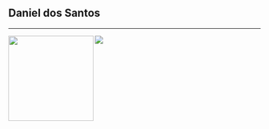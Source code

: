 ## Daniel dos Santos
<!-- [![trophy](https://github-profile-trophy.vercel.app/?username=daniel-est&row=1&theme=alduin)](https://github.com/ryo-ma/github-profile-trophy)   -->

---

<div>
  <img height="170" align="left" src="https://github-readme-stats.vercel.app/api?username=daniel-est&count_private=true&include_all_commits=true&show_icons=true&theme=radical" />
  <img src="https://github-readme-stats.vercel.app/api/top-langs/?username=daniel-est&theme=radical&hide=html,css,TeX,jupyter%20notebook" />
</div>
